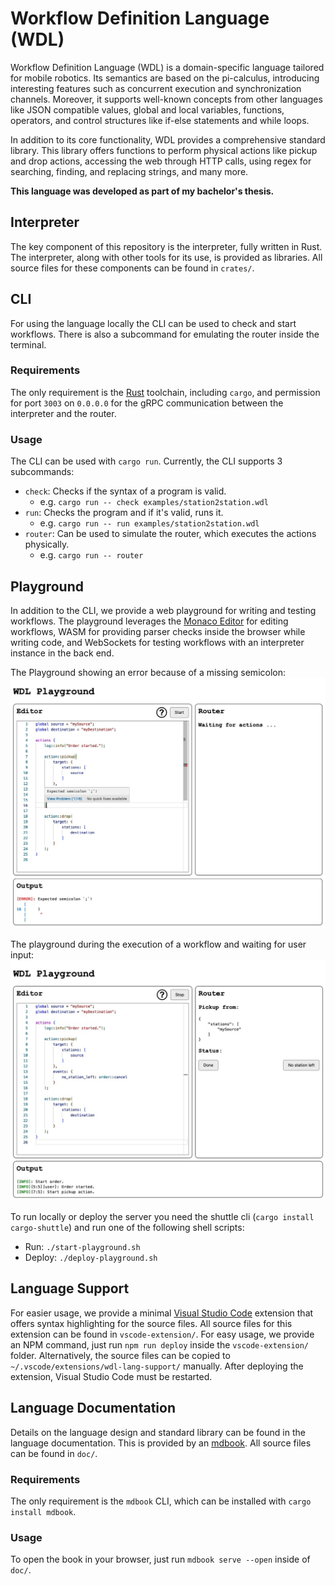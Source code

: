 # Workflow Definition Language (WDL)

Workflow Definition Language (WDL) is a domain-specific language tailored for mobile robotics. Its semantics are based on the pi-calculus, introducing interesting features such as concurrent execution and synchronization channels. Moreover, it supports well-known concepts from other languages like JSON compatible values, global and local variables, functions, operators, and control structures like if-else statements and while loops.

In addition to its core functionality, WDL provides a comprehensive standard library. This library offers functions to perform physical actions like pickup and drop actions, accessing the web through HTTP calls, using regex for searching, finding, and replacing strings, and many more.

**This language was developed as part of my bachelor's thesis.**

## Interpreter

The key component of this repository is the interpreter, fully written in Rust. The interpreter, along with other tools for its use, is provided as libraries. All source files for these components can be found in `crates/`.

## CLI

For using the language locally the CLI can be used to check and start workflows. There is also a subcommand for emulating the router inside the terminal.

### Requirements

The only requirement is the [Rust](https://www.rust-lang.org/) toolchain, including `cargo`, and permission for port `3003` on `0.0.0.0` for the gRPC communication between the interpreter and the router.

### Usage

The CLI can be used with `cargo run`. Currently, the CLI supports 3 subcommands:

- `check`: Checks if the syntax of a program is valid.
  - e.g. `cargo run -- check examples/station2station.wdl`
- `run`: Checks the program and if it's valid, runs it.
  - e.g. `cargo run -- run examples/station2station.wdl`
- `router`: Can be used to simulate the router, which executes the actions physically.
  - e.g. `cargo run -- router`

## Playground

In addition to the CLI, we provide a web playground for writing and testing workflows. The playground leverages the [Monaco Editor](https://github.com/microsoft/monaco-editor) for editing workflows, WASM for providing parser checks inside the browser while writing code, and WebSockets for testing workflows with an interpreter instance in the back end.

The Playground showing an error because of a missing semicolon:  
![The Playground showing an error.](assets/playground-error.jpg)

The playground during the execution of a workflow and waiting for user input:  
![The Playground during execution.](assets/playground-execution.jpg)

To run locally or deploy the server you need the shuttle cli (`cargo install cargo-shuttle`) and run one of the following shell scripts:

- Run: `./start-playground.sh`
- Deploy: `./deploy-playground.sh`

## Language Support

For easier usage, we provide a minimal [Visual Studio Code](https://code.visualstudio.com/) extension that offers syntax highlighting for the source files. All source files for this extension can be found in `vscode-extension/`. For easy usage, we provide an NPM command, just run `npm run deploy` inside the `vscode-extension/` folder. Alternatively, the source files can be copied to `~/.vscode/extensions/wdl-lang-support/` manually. After deploying the extension, Visual Studio Code must be restarted.

## Language Documentation

Details on the language design and standard library can be found in the language documentation. This is provided by an [mdbook](http://rust-lang.github.io/mdBook/). All source files can be found in `doc/`.

### Requirements

The only requirement is the `mdbook` CLI, which can be installed with `cargo install mdbook`.

### Usage

To open the book in your browser, just run `mdbook serve --open` inside of `doc/`.
